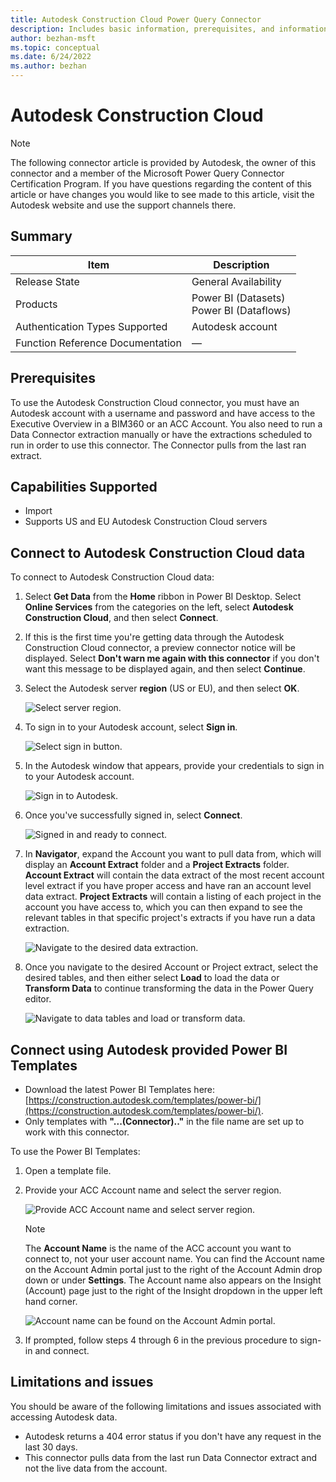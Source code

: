 ```yaml
---
title: Autodesk Construction Cloud Power Query Connector
description: Includes basic information, prerequisites, and information on how to connect to your Autodesk Construction Cloud data, along with a list of known issues and limitations.
author: bezhan-msft
ms.topic: conceptual
ms.date: 6/24/2022
ms.author: bezhan
---
```


# Autodesk Construction Cloud

>[!Note]
>The following connector article is provided by Autodesk, the owner of this connector and a member of the Microsoft Power Query Connector Certification Program. If you have questions regarding the content of this article or have changes you would like to see made to this article, visit the Autodesk website and use the support channels there.

## Summary

| Item | Description |
| ---- | ----------- |
| Release State | General Availability |
| Products | Power BI (Datasets)<br/>Power BI (Dataflows)  |
| Authentication Types Supported | Autodesk account |
| Function Reference Documentation |&mdash; |

## Prerequisites

To use the Autodesk Construction Cloud connector, you must have an Autodesk account with a username and password and have access to the Executive Overview in a BIM360 or an ACC Account. You also need to run a Data Connector extraction manually or have the extractions scheduled to run in order to use this connector. The Connector pulls from the last ran extract.

## Capabilities Supported

* Import
* Supports US and EU Autodesk Construction Cloud servers

## Connect to Autodesk Construction Cloud data

To connect to Autodesk Construction Cloud data:

1. Select **Get Data** from the **Home** ribbon in Power BI Desktop. Select **Online Services** from the categories on the left, select **Autodesk Construction Cloud**, and then select **Connect**.

2. If this is the first time you're getting data through the Autodesk Construction Cloud connector, a preview connector notice will be displayed. Select **Don't warn me again with this connector** if you don't want this message to be displayed again, and then select **Continue**.

3. Select the Autodesk server **region** (US or EU), and then select **OK**.
  
   ![Select server region.](./media/autodesk-construction-cloud/acc-region-selection.png)

4. To sign in to your Autodesk account, select **Sign in**.
  
   ![Select sign in button.](./media/autodesk-construction-cloud/acc-sign-in.png)

5. In the Autodesk window that appears, provide your credentials to sign in to your Autodesk account.
  
   ![Sign in to Autodesk.](./media/autodesk-construction-cloud/acc-adsk-login.png)

6. Once you've successfully signed in, select **Connect**.

   ![Signed in and ready to connect.](./media/autodesk-construction-cloud/acc-sign-in-success.png)

7. In **Navigator**, expand the Account you want to pull data from, which will display an **Account Extract** folder and a **Project Extracts** folder. **Account Extract** will contain the data extract of the most recent account level extract if you have proper access and have ran an account level data extract. **Project Extracts** will contain a listing of each project in the account you have access to, which you can then expand to see the relevant tables in that specific project's extracts if you have run a data extraction.

   ![Navigate to the desired data extraction.](./media/autodesk-construction-cloud/acc-extract-selection.png)

8. Once you navigate to the desired Account or Project extract, select the desired tables, and then either select **Load** to load the data or **Transform Data** to continue transforming the data in the Power Query editor.

   ![Navigate to data tables and load or transform data.](./media/autodesk-construction-cloud/acc-table-selection-account.png)
  
## Connect using Autodesk provided Power BI Templates

* Download the latest Power BI Templates here: [https://construction.autodesk.com/templates/power-bi/](https://construction.autodesk.com/templates/power-bi/).
* Only templates with **"...(Connector).."** in the file name are set up to work with this connector.

To use the Power BI Templates:

1. Open a template file.

2. Provide your ACC Account name and select the server region.

   ![Provide ACC Account name and select server region.](./media/autodesk-construction-cloud/acc-template-prompt.png)

   >[!Note]
   >The **Account Name** is the name of the ACC account you want to connect to, not your user account name. You can find the Account name on the Account Admin portal just to the right of the Account Admin drop down or under **Settings**. The Account name also appears on the Insight (Account) page just to the right of the Insight dropdown in the upper left hand corner.

   ![Account name can be found on the Account Admin portal.](./media/autodesk-construction-cloud/acc-template-account-name.png)

3. If prompted, follow steps 4 through 6 in the previous procedure to sign-in and connect.

## Limitations and issues

You should be aware of the following limitations and issues associated with accessing Autodesk data.

* Autodesk returns a 404 error status if you don't have any request in the last 30 days.
* This connector pulls data from the last run Data Connector extract and not the live data from the account.
